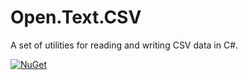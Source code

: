 # Open.Text.CSV
A set of utilities for reading and writing CSV data in C#. 

[![NuGet](http://img.shields.io/nuget/v/Open.Database.Extensions.svg)](https://www.nuget.org/packages/Open.Database.Extensions/)
